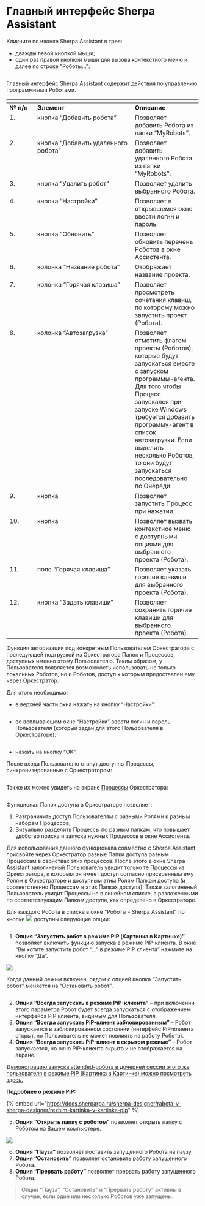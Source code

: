 # Главный интерфейс Sherpa Assistant

Кликните по иконке Sherpa Assistant в трее:

* дважды левой кнопкой мыши;
* один раз правой кнопкой мыши для вызова контекстного меню и далее по строке "Роботы...":

<figure><img src="../../../.gitbook/assets/изображение (267).png" alt=""><figcaption></figcaption></figure>

Главный интерфейс Sherpa Assistant содержит действия по управлению программными Роботами.

<table data-header-hidden><thead><tr><th width="57" valign="top"></th><th width="240" valign="top"></th><th valign="top"></th></tr></thead><tbody><tr><td valign="top"><strong>№ п/п</strong></td><td valign="top"><strong>Элемент</strong></td><td valign="top"><strong>Описание</strong></td></tr><tr><td valign="top">1.</td><td valign="top">кнопка “Добавить робота”</td><td valign="top">Позволяет добавить Робота из папки “MyRobots”.</td></tr><tr><td valign="top">2.</td><td valign="top">кнопка “Добавить удаленного робота”</td><td valign="top">Позволяет добавить удаленного Робота из папки “MyRobots”.</td></tr><tr><td valign="top">3.</td><td valign="top">кнопка “Удалить робот”</td><td valign="top">Позволяет удалить выбранного Робота.</td></tr><tr><td valign="top">4.</td><td valign="top">кнопка “Настройки”</td><td valign="top">Позволяет в открывшемся окне ввести логин и пароль.</td></tr><tr><td valign="top">5.</td><td valign="top">кнопка “Обновить”</td><td valign="top">Позволяет обновить перечень Роботов в окне Ассистента.</td></tr><tr><td valign="top">6.</td><td valign="top">колонка “Название робота”</td><td valign="top">Отображает название проекта.</td></tr><tr><td valign="top">7.</td><td valign="top">колонка “Горячая клавиша”</td><td valign="top">Позволяет просмотреть сочетания клавиш, по которому можно запустить проект (Робота).</td></tr><tr><td valign="top">8.</td><td valign="top">колонка “Автозагрузка”</td><td valign="top">Позволяет отметить флагом проекты (Роботов), которые будут запускаться вместе с запуском программы-агента. Для того чтобы Процесс запускался при запуске Windows требуется добавить программу-агент в список автозагрузки. Если выделить несколько Роботов, то они будут запускаться последовательно по Очереди.</td></tr><tr><td valign="top">9.</td><td valign="top">кнопка <img src="../../../.gitbook/assets/изображение (254).png" alt=""></td><td valign="top">Позволяет запустить Процесс при нажатии.</td></tr><tr><td valign="top">10.</td><td valign="top">кнопка <img src="../../../.gitbook/assets/изображение (255).png" alt=""></td><td valign="top">Позволяет вызвать контекстное меню с доступными опциями для выбранного проекта (Робота).</td></tr><tr><td valign="top">11.</td><td valign="top">поле “Горячая клавиша”</td><td valign="top">Позволяет указать горячие клавиши для выбранного проекта (Робота).</td></tr><tr><td valign="top">12.</td><td valign="top">кнопка “Задать клавиши”</td><td valign="top">Позволяет сохранить горячие клавиши для выбранного проекта (Робота).</td></tr></tbody></table>

Функция авторизации под конкретным Пользователем Оркестратора с последующей подгрузкой из Оркестратора Папок и Процессов, доступных именно этому Пользователю. Таким образом, у Пользователя появляется возможность использовать не только локальных Роботов, но и Роботов, доступ к которым предоставлен ему через Оркестратор.

Для этого необходимо:

* в верхней части окна нажать на кнопку “Настройки”:

<figure><img src="../../../.gitbook/assets/изображение (256).png" alt=""><figcaption></figcaption></figure>

* во всплывающем окне “Настройки” ввести логин и пароль Пользователя (который задан для этого Пользователя в Оркестраторе):

<figure><img src="../../../.gitbook/assets/изображение (257).png" alt=""><figcaption></figcaption></figure>

* нажать на кнопку “ОК”.

После входа Пользователю станут доступны Процессы, синхронизированные с Оркестратором:

<figure><img src="../../../.gitbook/assets/изображение (258).png" alt=""><figcaption></figcaption></figure>

Также их можно увидеть на экране [Процессы](https://docs.sherparpa.ru/sherpa-orchestrator/rabota-v-sherpa-orchestrator/ekrany/processy) Оркестратора:

<figure><img src="../../../.gitbook/assets/изображение (259).png" alt=""><figcaption></figcaption></figure>

Функционал Папок доступа в Оркестраторе позволяет:

1. Разграничить доступ Пользователям с разными Ролями к разным наборам Процессов;
2. Визуально разделить Процессы по разным папкам, что повышает удобство поиска и запуска нужных Процессов в окне Ассистента.

Для использования данного функционала совместно с Sherpa Assistant присвойте через Оркестратор разные Папки доступа разным Процессам в свойствах этих процессов. После этого в окне Sherpa Assistant залогиненый Пользователь увидит только те Процессы из Оркестратора, к которым он имеет доступ согласно присвоенным ему Ролям в Оркестраторе и доступным этим Ролям Папкам доступа (и соответственно Процессам в этих Папках доступа). Также залогиненый Пользователь увидит Процессы не в линейном списке, а разложенными по соответствующим Папкам доступа, как определено в Оркестраторе.

Для каждого Робота в списке в окне “Роботы - Sherpa Assistant” по кнопке ![](https://sherparpa.ru/wp-content/uploads/2023/12/2023-12-28_09-58-11.png) доступны следующие опции:

<figure><img src="../../../.gitbook/assets/2025-08-06_12-30-06.png" alt=""><figcaption></figcaption></figure>

1. **Опция “Запустить робот в режиме PiP (Картинка в Картинке)”** позволяет включить функцию запуска в режиме PiP-клиента. В окне “Вы хотите запустить робот “...” в режиме PIP клиента” нажмите на кнопку “Да”.

![](https://sherparpa.ru/wp-content/uploads/2024/03/shasopczzapskpip.png)

Когда данный режим включен, рядом с опцией кнопка “Запустить робот” меняется на “Остановить робот”.

<figure><img src="../../../.gitbook/assets/изображение (266).png" alt=""><figcaption></figcaption></figure>

2. **Опция “Всегда запускать в режиме PiP-клиента”** – при включении этого параметра Робот будет всегда запускаться c отображением интерфейса PiP клиента, видимым для Пользователя.
3. **Опция “Всегда запускать PiP-клиент заблокированным”** – Робот запускается в заблокированном состоянии (интерфейс PiP-клиента открыт, но Пользователь не может повлиять на работу Робота).
4. **Опция “Всегда запускать PiP-клиент в скрытом режиме”** – Робот запускается, но окно PiP-клиента скрыто и не отображается на экране.

[Демонстрацию запуска attended-робота в дочерней сессии этого же пользователя в режиме PiP (Картинка в Картинке) можно посмотреть здесь.](https://sherparpa.ru/ucontent/?2wsb)

**Подробнее о режиме PiP:**

{% embed url="https://docs.sherparpa.ru/sherpa-designer/rabota-v-sherpa-designer/rezhim-kartinka-v-kartinke-pip" %}

5. **Опция “Открыть папку с роботом”** позволяет открыть папку с Роботом на Вашем компьютере.

![](https://sherparpa.ru/wp-content/uploads/2024/03/shasopczpapkrobot.png)

6. **Опция “Пауза”** позволяет поставить запущенного Робота на паузу.
7. **Опция “Остановить”** позволяет остановить работу запущенного Робота.
8. **Опция “Прервать работу”** позволяет прервать работу запущенного Робота.

> Опции “Пауза”, “Остановить” и “Прервать работу” активны в случае, если один или несколько Роботов уже запущены.
